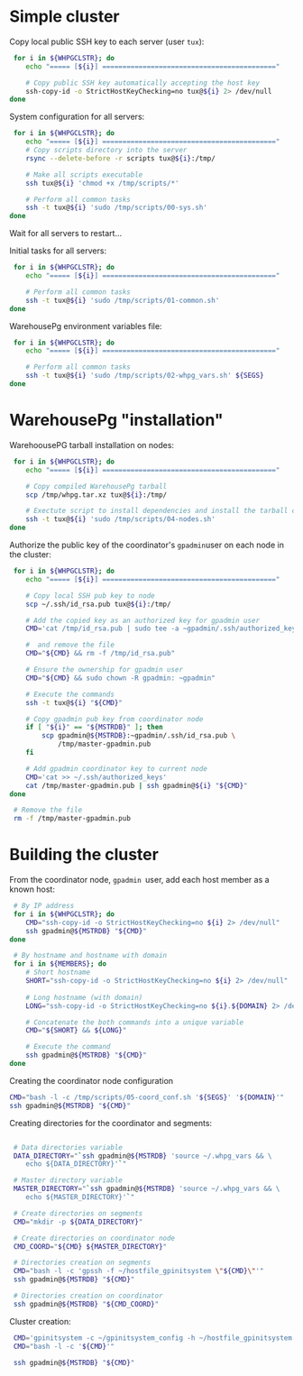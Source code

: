 # Simple cluster

Copy local public SSH key to each server (user `tux`):
```bash
 for i in ${WHPGCLSTR}; do
    echo "===== [${i}] ==========================================="

    # Copy public SSH key automatically accepting the host key
    ssh-copy-id -o StrictHostKeyChecking=no tux@${i} 2> /dev/null
done
```

System configuration for all servers:
```bash
 for i in ${WHPGCLSTR}; do
    echo "===== [${i}] ==========================================="
    # Copy scripts directory into the server
    rsync --delete-before -r scripts tux@${i}:/tmp/

    # Make all scripts executable
    ssh tux@${i} 'chmod +x /tmp/scripts/*'

    # Perform all common tasks
    ssh -t tux@${i} 'sudo /tmp/scripts/00-sys.sh'
done
```

Wait for all servers to restart...

Initial tasks for all servers:
```bash
 for i in ${WHPGCLSTR}; do
    echo "===== [${i}] ==========================================="

    # Perform all common tasks
    ssh -t tux@${i} 'sudo /tmp/scripts/01-common.sh'
done
```

WarehousePg environment variables file:
```bash
 for i in ${WHPGCLSTR}; do
    echo "===== [${i}] ==========================================="

    # Perform all common tasks
    ssh -t tux@${i} 'sudo /tmp/scripts/02-whpg_vars.sh' ${SEGS}
done
```

# WarehousePg "installation"

WarehoousePG tarball installation on nodes:
```bash
 for i in ${WHPGCLSTR}; do
    echo "===== [${i}] ==========================================="

    # Copy compiled WarehousePg tarball
    scp /tmp/whpg.tar.xz tux@${i}:/tmp/

    # Exectute script to install dependencies and install the tarball content
    ssh -t tux@${i} 'sudo /tmp/scripts/04-nodes.sh'
done
```

Authorize the public key of the coordinator's `gpadmin`user on each node in
the cluster:
```bash
 for i in ${WHPGCLSTR}; do
    echo "===== [${i}] ==========================================="

    # Copy local SSH pub key to node
    scp ~/.ssh/id_rsa.pub tux@${i}:/tmp/

    # Add the copied key as an authorized key for gpadmin user
    CMD='cat /tmp/id_rsa.pub | sudo tee -a ~gpadmin/.ssh/authorized_keys'

    #  and remove the file
    CMD="${CMD} && rm -f /tmp/id_rsa.pub"

    # Ensure the ownership for gpadmin user
    CMD="${CMD} && sudo chown -R gpadmin: ~gpadmin"

    # Execute the commands
    ssh -t tux@${i} "${CMD}"

    # Copy gpadmin pub key from coordinator node
    if [ "${i}" == "${MSTRDB}" ]; then
        scp gpadmin@${MSTRDB}:~gpadmin/.ssh/id_rsa.pub \
            /tmp/master-gpadmin.pub
    fi

    # Add gpadmin coordinator key to current node
    CMD='cat >> ~/.ssh/authorized_keys'
    cat /tmp/master-gpadmin.pub | ssh gpadmin@${i} "${CMD}"
done

 # Remove the file
 rm -f /tmp/master-gpadmin.pub
```

# Building the cluster

From the coordinator node, `gpadmin `user, add each host member as a known
host:
```bash
 # By IP address
 for i in ${WHPGCLSTR}; do
    CMD="ssh-copy-id -o StrictHostKeyChecking=no ${i} 2> /dev/null"
    ssh gpadmin@${MSTRDB} "${CMD}"
done

 # By hostname and hostname with domain
 for i in ${MEMBERS}; do
    # Short hostname
    SHORT="ssh-copy-id -o StrictHostKeyChecking=no ${i} 2> /dev/null"
    
    # Long hostname (with domain)
    LONG="ssh-copy-id -o StrictHostKeyChecking=no ${i}.${DOMAIN} 2> /dev/null"

    # Concatenate the both commands into a unique variable
    CMD="${SHORT} && ${LONG}"

    # Execute the command
    ssh gpadmin@${MSTRDB} "${CMD}"
done 
```

Creating the coordinator node configuration
```bash
CMD="bash -l -c /tmp/scripts/05-coord_conf.sh '${SEGS}' '${DOMAIN}'"
ssh gpadmin@${MSTRDB} "${CMD}"
```

Creating directories for the coordinator and segments:
```bash

 # Data directories variable   
 DATA_DIRECTORY="`ssh gpadmin@${MSTRDB} 'source ~/.whpg_vars && \
    echo ${DATA_DIRECTORY}'`"

 # Master directory variable
 MASTER_DIRECTORY="`ssh gpadmin@${MSTRDB} 'source ~/.whpg_vars && \
    echo ${MASTER_DIRECTORY}'`"

 # Create directories on segments
 CMD="mkdir -p ${DATA_DIRECTORY}"

 # Create directories on coordinator node
 CMD_COORD="${CMD} ${MASTER_DIRECTORY}"

 # Directories creation on segments
 CMD="bash -l -c 'gpssh -f ~/hostfile_gpinitsystem \"${CMD}\"'"
 ssh gpadmin@${MSTRDB} "${CMD}"

 # Directories creation on coordinator
 ssh gpadmin@${MSTRDB} "${CMD_COORD}"
```

Cluster creation:
```bash
 CMD='gpinitsystem -c ~/gpinitsystem_config -h ~/hostfile_gpinitsystem -a'
 CMD="bash -l -c '${CMD}'"

 ssh gpadmin@${MSTRDB} "${CMD}" 
```
